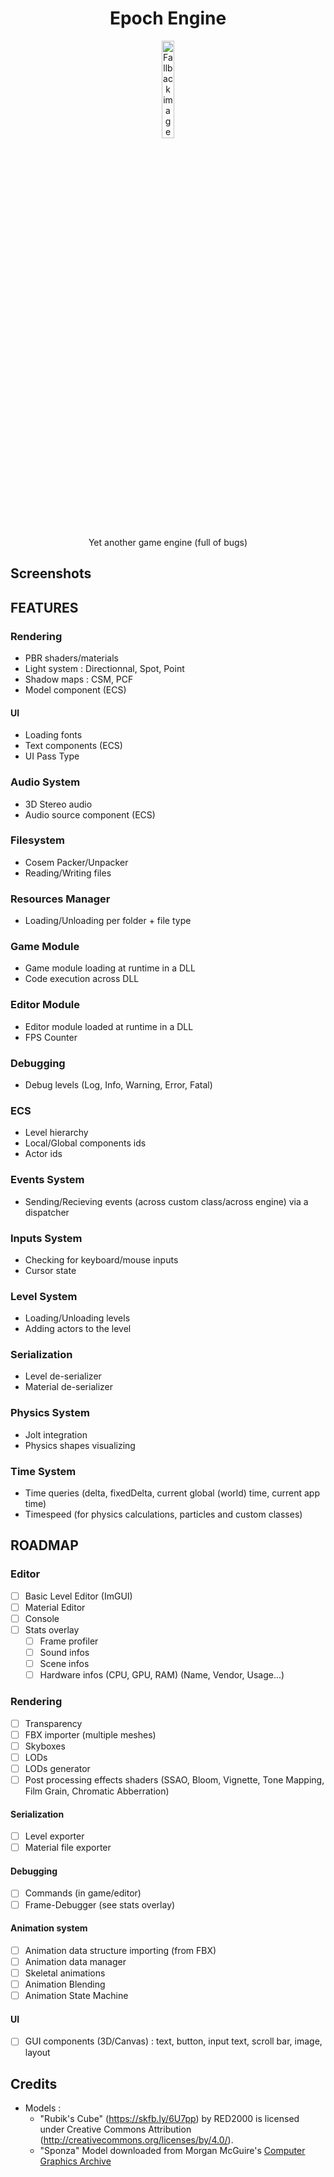 <center>

# Epoch Engine

<picture>
  <source media="(prefers-color-scheme: dark)" srcset=".github/EpochLogoDarkMode.png" width="20%">
  <source media="(prefers-color-scheme: light)" srcset=".github/EpochLogoLightMode.png" width="20%">
  <img alt="Fallback image description" src="default-image.png">
</picture>

<br>

Yet another game engine
(full of bugs)

</center>

## Screenshots

## FEATURES

### Rendering

- PBR shaders/materials
- Light system : Directionnal, Spot, Point
- Shadow maps : CSM, PCF
- Model component (ECS)

#### UI

- Loading fonts
- Text components (ECS)
- UI Pass Type

### Audio System

- 3D Stereo audio
- Audio source component (ECS)

### Filesystem

- Cosem Packer/Unpacker
- Reading/Writing files

### Resources Manager

- Loading/Unloading per folder + file type

### Game Module

- Game module loading at runtime in a DLL
- Code execution across DLL

### Editor Module

- Editor module loaded at runtime in a DLL
- FPS Counter

### Debugging

- Debug levels (Log, Info, Warning, Error, Fatal)

### ECS

- Level hierarchy
- Local/Global components ids
- Actor ids

### Events System

- Sending/Recieving events (across custom class/across engine) via a dispatcher

### Inputs System

- Checking for keyboard/mouse inputs
- Cursor state

### Level System

- Loading/Unloading levels
- Adding actors to the level

### Serialization

- Level de-serializer
- Material de-serializer

### Physics System

- Jolt integration
- Physics shapes visualizing

### Time System

- Time queries (delta, fixedDelta, current global (world) time, current app time)
- Timespeed (for physics calculations, particles and custom classes)

## ROADMAP

### Editor

- [ ] Basic Level Editor (ImGUI)
- [ ] Material Editor
- [ ] Console
- [ ] Stats overlay
  - [ ] Frame profiler
  - [ ] Sound infos
  - [ ] Scene infos
  - [ ] Hardware infos (CPU, GPU, RAM) (Name, Vendor, Usage...)

### Rendering

- [ ] Transparency
- [ ] FBX importer (multiple meshes)
- [ ] Skyboxes
- [ ] LODs
- [ ] LODs generator
- [ ] Post processing effects shaders (SSAO, Bloom, Vignette, Tone Mapping, Film Grain, Chromatic Abberration)

#### Serialization

- [ ] Level exporter
- [ ] Material file exporter

#### Debugging

- [ ] Commands (in game/editor)
- [ ] Frame-Debugger (see stats overlay)

#### Animation system

- [ ] Animation data structure importing (from FBX)
- [ ] Animation data manager
- [ ] Skeletal animations
- [ ] Animation Blending
- [ ] Animation State Machine

#### UI

- [ ] GUI components (3D/Canvas) : text, button, input text, scroll bar, image, layout

## Credits

- Models :
  - "Rubik's Cube" (<https://skfb.ly/6U7pp>) by RED2000 is licensed under Creative Commons Attribution (<http://creativecommons.org/licenses/by/4.0/>).
  - "Sponza" Model downloaded from Morgan McGuire's [Computer Graphics Archive](https://casual-effects.com/data)
